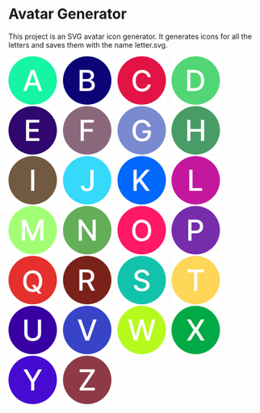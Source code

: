 # Avatar Generator

This project is an SVG avatar icon generator. It generates icons for all the letters and saves them with the name letter.svg.

![A.svg](./img/A.svg) &nbsp;
![B.svg](./img/B.svg) &nbsp;
![C.svg](./img/C.svg) &nbsp;
![D.svg](./img/D.svg) &nbsp;
![E.svg](./img/E.svg) &nbsp;
![F.svg](./img/F.svg) &nbsp;
![G.svg](./img/G.svg) &nbsp;
![H.svg](./img/H.svg) &nbsp;
![I.svg](./img/I.svg) &nbsp;
![J.svg](./img/J.svg) &nbsp;
![K.svg](./img/K.svg) &nbsp;
![L.svg](./img/L.svg) &nbsp;
![M.svg](./img/M.svg) &nbsp;
![N.svg](./img/N.svg) &nbsp;
![O.svg](./img/O.svg) &nbsp;
![P.svg](./img/P.svg) &nbsp;
![Q.svg](./img/Q.svg) &nbsp;
![R.svg](./img/R.svg) &nbsp;
![S.svg](./img/S.svg) &nbsp;
![T.svg](./img/T.svg) &nbsp;
![U.svg](./img/U.svg) &nbsp;
![V.svg](./img/V.svg) &nbsp;
![W.svg](./img/W.svg) &nbsp;
![X.svg](./img/X.svg) &nbsp;
![Y.svg](./img/Y.svg) &nbsp;
![Z.svg](./img/Z.svg) &nbsp;

